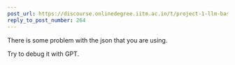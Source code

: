 ```yaml
---
post_url: https://discourse.onlinedegree.iitm.ac.in/t/project-1-llm-based-automation-agent-discussion-thread-tds-jan-2025/164277/265
reply_to_post_number: 264
---
```

There is some problem with the json that you are using.

Try to debug it with GPT.